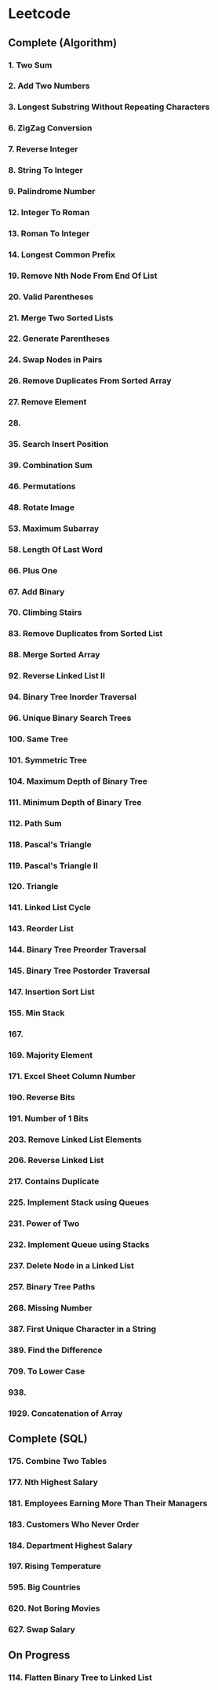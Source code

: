 # Leetcode
## Complete (Algorithm)
### 1. Two Sum
### 2. Add Two Numbers
### 3. Longest Substring Without Repeating Characters
### 6. ZigZag Conversion
### 7. Reverse Integer
### 8. String To Integer
### 9. Palindrome Number
### 12. Integer To Roman
### 13. Roman To Integer
### 14. Longest Common Prefix
### 19. Remove Nth Node From End Of List
### 20. Valid Parentheses
### 21. Merge Two Sorted Lists
### 22. Generate Parentheses
### 24. Swap Nodes in Pairs
### 26. Remove Duplicates From Sorted Array
### 27. Remove Element
### 28. 
### 35. Search Insert Position
### 39. Combination Sum
### 46. Permutations
### 48. Rotate Image
### 53. Maximum Subarray
### 58. Length Of Last Word
### 66. Plus One
### 67. Add Binary
### 70. Climbing Stairs
### 83. Remove Duplicates from Sorted List
### 88. Merge Sorted Array
### 92. Reverse Linked List II
### 94. Binary Tree Inorder Traversal
### 96. Unique Binary Search Trees
### 100. Same Tree
### 101. Symmetric Tree
### 104. Maximum Depth of Binary Tree
### 111. Minimum Depth of Binary Tree
### 112. Path Sum
### 118. Pascal's Triangle
### 119. Pascal's Triangle II
### 120. Triangle
### 141. Linked List Cycle
### 143. Reorder List
### 144. Binary Tree Preorder Traversal
### 145. Binary Tree Postorder Traversal
### 147. Insertion Sort List
### 155. Min Stack
### 167. 
### 169. Majority Element
### 171. Excel Sheet Column Number
### 190. Reverse Bits
### 191. Number of 1 Bits
### 203. Remove Linked List Elements
### 206. Reverse Linked List
### 217. Contains Duplicate
### 225. Implement Stack using Queues
### 231. Power of Two
### 232. Implement Queue using Stacks
### 237. Delete Node in a Linked List
### 257. Binary Tree Paths
### 268. Missing Number
### 387. First Unique Character in a String
### 389. Find the Difference
### 709. To Lower Case
### 938. 
### 1929. Concatenation of Array
## Complete (SQL)
### 175. Combine Two Tables
### 177. Nth Highest Salary
### 181. Employees Earning More Than Their Managers
### 183. Customers Who Never Order
### 184. Department Highest Salary
### 197. Rising Temperature
### 595. Big Countries
### 620. Not Boring Movies
### 627. Swap Salary

## On Progress
### 114. Flatten Binary Tree to Linked List